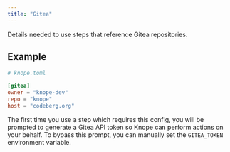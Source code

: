```yaml
---
title: "Gitea"
---
```


Details needed to use steps that reference Gitea repositories.

## Example

```toml
# knope.toml

[gitea]
owner = "knope-dev"
repo = "knope"
host = "codeberg.org"
```

The first time you use a step which requires this config,
you will be prompted to generate a Gitea API token so Knope can perform actions on your behalf.
To bypass this prompt, you can manually set the `GITEA_TOKEN` environment variable.
